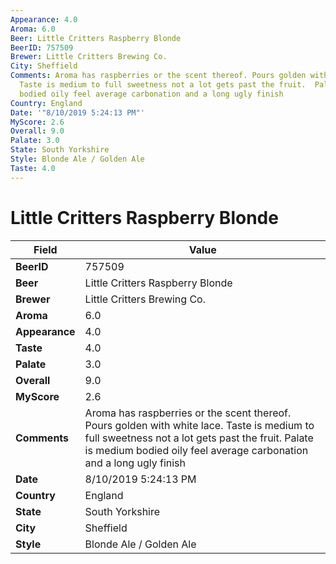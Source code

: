 ```yaml
---
Appearance: 4.0
Aroma: 6.0
Beer: Little Critters Raspberry Blonde
BeerID: 757509
Brewer: Little Critters Brewing Co.
City: Sheffield
Comments: Aroma has raspberries or the scent thereof. Pours golden with white lace.
  Taste is medium to full sweetness not a lot gets past the fruit.  Palate is medium
  bodied oily feel average carbonation and a long ugly finish
Country: England
Date: '"8/10/2019 5:24:13 PM"'
MyScore: 2.6
Overall: 9.0
Palate: 3.0
State: South Yorkshire
Style: Blonde Ale / Golden Ale
Taste: 4.0
---
```


# Little Critters Raspberry Blonde

| Field         | Value |
|---------------|-------|
| **BeerID** | 757509 |
| **Beer** | Little Critters Raspberry Blonde |
| **Brewer** | Little Critters Brewing Co. |
| **Aroma** | 6.0 |
| **Appearance** | 4.0 |
| **Taste** | 4.0 |
| **Palate** | 3.0 |
| **Overall** | 9.0 |
| **MyScore** | 2.6 |
| **Comments** | Aroma has raspberries or the scent thereof. Pours golden with white lace. Taste is medium to full sweetness not a lot gets past the fruit.  Palate is medium bodied oily feel average carbonation and a long ugly finish |
| **Date** | 8/10/2019 5:24:13 PM |
| **Country** | England |
| **State** | South Yorkshire |
| **City** | Sheffield |
| **Style** | Blonde Ale / Golden Ale |
